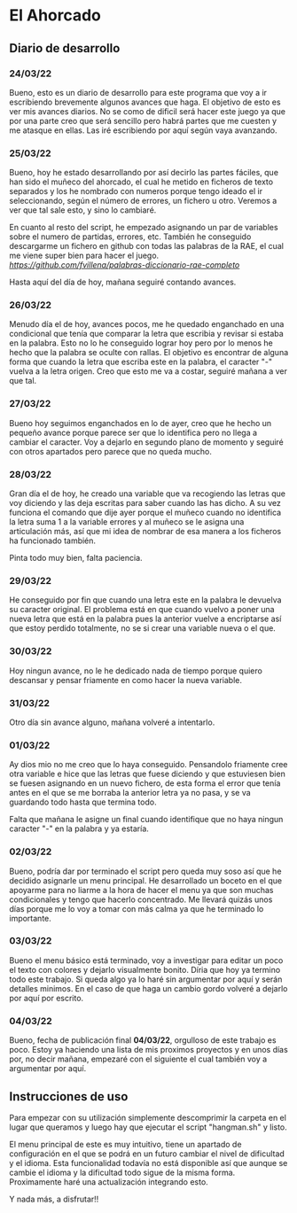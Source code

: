 # El Ahorcado 

## Diario de desarrollo

### 24/03/22
Bueno, esto es un diario de desarrollo para este programa que voy a ir escribiendo brevemente algunos avances que haga. El objetivo de esto es ver mis avances diarios. No se como de dificil será hacer este juego ya que por una parte creo que será sencillo pero habrá partes que me cuesten y me atasque en ellas. Las iré escribiendo por aquí según vaya avanzando.

### 25/03/22
Bueno, hoy he estado desarrollando por así decirlo las partes fáciles, que han sido el muñeco del ahorcado, el cual he metido en ficheros de texto separados y los he nombrado con numeros porque tengo ideado el ir seleccionando, según el número de errores, un fichero u otro. Veremos a ver que tal sale esto, y sino lo cambiaré.

En cuanto al resto del script, he empezado asignando un par de variables sobre el numero de partidas, errores, etc. También he conseguido descargarme un fichero en github con todas las palabras de la RAE, el cual me viene super bien para hacer el juego. 
*https://github.com/fvillena/palabras-diccionario-rae-completo*

Hasta aquí del día de hoy, mañana seguiré contando avances.

### 26/03/22
Menudo día el de hoy, avances pocos, me he quedado enganchado en una condicional que tenía que comparar la letra que escribia y revisar si estaba en la palabra. Esto no lo he conseguido lograr hoy pero por lo menos he hecho que la palabra se oculte con rallas. El objetivo es encontrar de alguna forma que cuando la letra que escriba este en la palabra, el caracter "-" vuelva a la letra origen. Creo que esto me va a costar, seguiré mañana a ver que tal.

### 27/03/22
Bueno hoy seguimos enganchados en lo de ayer, creo que he hecho un pequeño avance porque parece ser que lo identifica pero no llega a cambiar el caracter. 
Voy a dejarlo en segundo plano de momento y seguiré con otros apartados pero parece que no queda mucho.

### 28/03/22
Gran día el de hoy, he creado una variable que va recogiendo las letras que voy diciendo y las deja escritas para saber cuando las has dicho. A su vez funciona el comando que dije ayer porque el muñeco cuando no identifica la letra suma 1 a la variable errores y al muñeco se le asigna una articulación más, así que mi idea de nombrar de esa manera a los ficheros ha funcionado también.

Pinta todo muy bien, falta paciencia.

### 29/03/22
He conseguido por fin que cuando una letra este en la palabra le devuelva su caracter original. El problema está en que cuando vuelvo a poner una nueva letra que está en la palabra pues la anterior vuelve a encriptarse así que estoy perdido totalmente, no se si crear una variable nueva o el que.

### 30/03/22
Hoy ningun avance, no le he dedicado nada de tiempo porque quiero descansar y pensar friamente en como hacer la nueva variable.

### 31/03/22
Otro día sin avance alguno, mañana volveré a intentarlo.

### 01/03/22
Ay dios mio no me creo que lo haya conseguido. Pensandolo friamente cree otra variable e hice que las letras que fuese diciendo y que estuviesen bien se fuesen asignando en un nuevo fichero, de esta forma el error que tenía antes en el que se me borraba la anterior letra ya no pasa, y se va guardando todo hasta que termina todo. 

Falta que mañana le asigne un final cuando identifique que no haya ningun caracter "-" en la palabra y ya estaría.

### 02/03/22
Bueno, podría dar por terminado el script pero queda muy soso así que he decidido asignarle un menu principal. He desarrollado un boceto en el que apoyarme para no liarme a la hora de hacer el menu ya que son muchas condicionales y tengo que hacerlo concentrado. Me llevará quizás unos días porque me lo voy a tomar con más calma ya que he terminado lo importante.

### 03/03/22
Bueno el menu básico está terminado, voy a investigar para editar un poco el texto con colores y dejarlo visualmente bonito. Díria que hoy ya termino todo este trabajo. Si queda algo ya lo haré sin argumentar por aquí y serán detalles minimos. En el caso de que haga un cambio gordo volveré a dejarlo por aquí por escrito.

### 04/03/22
Bueno, fecha de publicación final **04/03/22**, orgulloso de este trabajo es poco. 
Estoy ya haciendo una lista de mis proximos proyectos y en unos días por, no decir mañana, empezaré con el siguiente el cual también voy a argumentar por aquí.

## Instrucciones de uso

Para empezar con su utilización simplemente descomprimir la carpeta en el lugar que queramos y luego hay que ejecutar el script "hangman.sh" y listo. 

El menu principal de este es muy intuitivo, tiene un apartado de configuración en el que se podrá en un futuro cambiar el nivel de dificultad y el idioma. Esta funcionalidad todavía no está disponible así que aunque se cambie el idioma y la dificultad todo sigue de la misma forma. Proximamente haré una actualización integrando esto.

Y nada más, a disfrutar!!